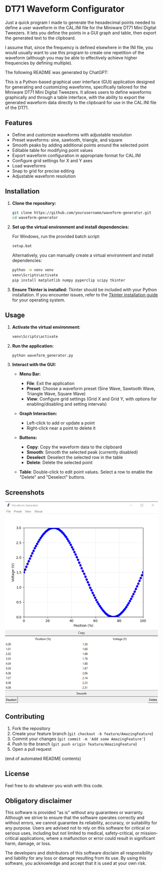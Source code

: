 # DT71 Waveform Configurator

Just a quick program I made to generate the hexadecimal points needed to define a user waveform in the CAL.INI file for the Miniware DT71 Mini Digital Tweezers. It lets you define the points in a GUI graph and table, then export the generated text to the clipboard. 

I assume that, since the frequency is defined elsewhere in the INI file, you would usually want to use this program to create one repetition of the waveform (although you may be able to effectively achieve higher frequencies by defining multiple).

The following README was generated by ChatGPT:

This is a Python-based graphical user interface (GUI) application designed for generating and customizing waveforms, specifically tailored for the Miniware DT71 Mini Digital Tweezers. It allows users to define waveforms graphically and through a table interface, with the ability to export the generated waveform data directly to the clipboard for use in the CAL.INI file of the DT71. 

## Features

- Define and customize waveforms with adjustable resolution
- Preset waveforms: sine, sawtooth, triangle, and square
- Smooth peaks by adding additional points around the selected point
- Editable table for modifying point values
- Export waveform configuration in appropriate format for CAL.INI
- Configure grid settings for X and Y axes
- Load waveforms
- Snap to grid for precise editing
- Adjustable waveform resolution

## Installation

1. **Clone the repository:**

   ```bash
   git clone https://github.com/yourusername/waveform-generator.git
   cd waveform-generator
   ```

2. **Set up the virtual environment and install dependencies:**

   For Windows, run the provided batch script:

   ```bash
   setup.bat
   ```

   Alternatively, you can manually create a virtual environment and install dependencies:

   ```bash
   python -m venv venv
   venv\Scripts\activate
   pip install matplotlib numpy pyperclip scipy tkinter
   ```

3. **Ensure Tkinter is installed:**
   Tkinter should be included with your Python installation. If you encounter issues, refer to the [Tkinter installation guide](https://tkdocs.com/tutorial/install.html) for your operating system.

## Usage

1. **Activate the virtual environment:**

   ```bash
   venv\Scripts\activate
   ```

2. **Run the application:**

   ```bash
   python waveform_generator.py
   ```

3. **Interact with the GUI:**

   - **Menu Bar:**
     - **File**: Exit the application
     - **Preset**: Choose a waveform preset (Sine Wave, Sawtooth Wave, Triangle Wave, Square Wave)
     - **View**: Configure grid settings (Grid X and Grid Y, with options for enabling/disabling and setting intervals)

   - **Graph Interaction:**
     - Left-click to add or update a point
     - Right-click near a point to delete it

   - **Buttons:**
     - **Copy**: Copy the waveform data to the clipboard
     - **Smooth**: Smooth the selected peak (currently disabled)
     - **Deselect**: Deselect the selected row in the table
     - **Delete**: Delete the selected point

   - **Table**: Double-click to edit point values. Select a row to enable the "Delete" and "Deselect" buttons.

## Screenshots

![Waveform Generator GUI](screenshot.png)

## Contributing

1. Fork the repository
2. Create your feature branch (`git checkout -b feature/AmazingFeature`)
3. Commit your changes (`git commit -m 'Add some AmazingFeature'`)
4. Push to the branch (`git push origin feature/AmazingFeature`)
5. Open a pull request

(end of automated README contents) 

## License
Feel free to do whatever you wish with this code. 

## Obligatory disclaimer
This software is provided "as is" without any guarantees or warranty. Although we strive to ensure that the software operates correctly and without errors, we cannot guarantee its reliability, accuracy, or suitability for any purpose. Users are advised not to rely on this software for critical or serious uses, including but not limited to medical, safety-critical, or mission-critical applications, where a malfunction or error could result in significant harm, damage, or loss.

The developers and distributors of this software disclaim all responsibility and liability for any loss or damage resulting from its use. By using this software, you acknowledge and accept that it is used at your own risk.
